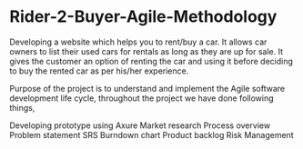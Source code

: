 # Rider-2-Buyer-Agile-Methodology

Developing a website which helps you to rent/buy a car. It allows car owners to list their used cars for rentals as long as they are up for sale. It gives the customer an option of renting the car and using it before deciding to buy the rented car as per his/her experience.

Purpose of the project is to understand and implement the Agile software development life cycle, throughout the project we have done following things,

Developing prototype using Axure
Market research
Process overview
Problem statement
SRS
Burndown chart
Product backlog
Risk Management
